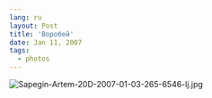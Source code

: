 ```yaml
---
lang: ru
layout: Post
title: 'Воробей'
date: Jan 11, 2007
tags:
  - photos
---
```


![Sapegin-Artem-20D-2007-01-03-265-6546-lj.jpg](upload://Sapegin-Artem-20D-2007-01-03-265-6546-lj.jpg)
